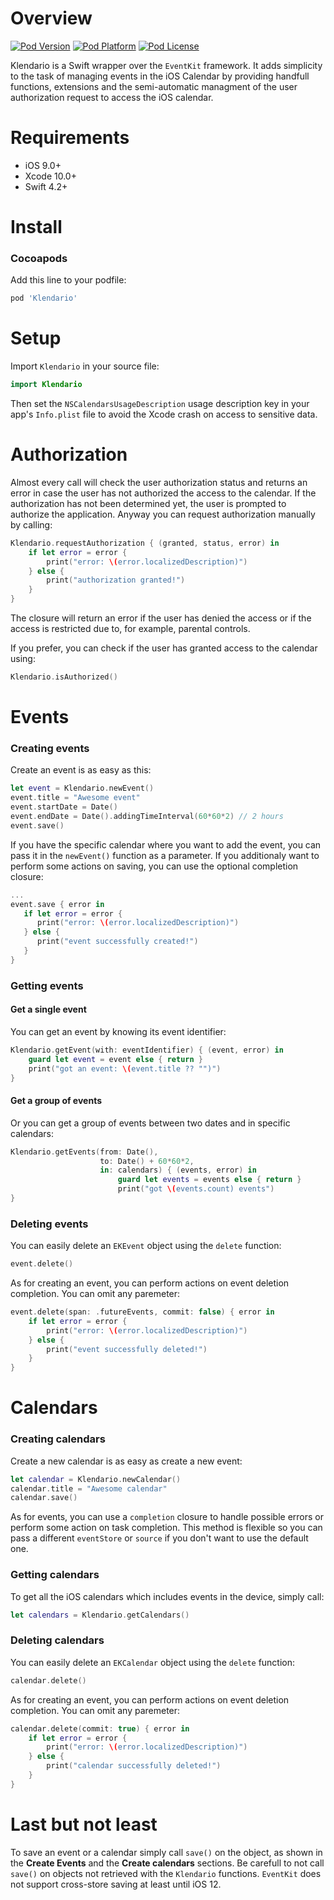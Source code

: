 Overview
==============

[![Pod Version](http://img.shields.io/cocoapods/v/Klendario.svg?style=flat)](https://github.com/ThXou/Klendario)
[![Pod Platform](http://img.shields.io/cocoapods/p/Klendario.svg?style=flat)](https://github.com/ThXou/Klendario)
[![Pod License](http://img.shields.io/cocoapods/l/Klendario.svg?style=flat)](https://www.apache.org/licenses/LICENSE-2.0.html)

Klendario is a Swift wrapper over the `EventKit` framework. It adds simplicity to the task of managing events in the iOS Calendar by providing handfull functions, extensions and the semi-automatic managment of the user authorization request to access the iOS calendar.

Requirements
==============

* iOS 9.0+
* Xcode 10.0+
* Swift 4.2+

Install
==============

### Cocoapods

Add this line to your podfile:

```ruby
pod 'Klendario'
```

Setup
==============

Import `Klendario` in your source file:

```swift
import Klendario
```

Then set the `NSCalendarsUsageDescription` usage description key in your app's `Info.plist` file to avoid the Xcode crash on access to sensitive data.

Authorization
==============

Almost every call will check the user authorization status and returns an error in case the user has not authorized the access to the calendar. If the authorization has not been determined yet, the user is prompted to authorize the application. Anyway you can request authorization manually by calling:

```swift
Klendario.requestAuthorization { (granted, status, error) in
    if let error = error {
        print("error: \(error.localizedDescription)")
    } else {
        print("authorization granted!")
    }
}
```

The closure will return an error if the user has denied the access or if the access is restricted due to, for example, parental controls.
 
If you prefer, you can check if the user has granted access to the calendar using:

```swift
Klendario.isAuthorized()
```

Events
==============

### Creating events

Create an event is as easy as this:

```swift
let event = Klendario.newEvent()
event.title = "Awesome event"
event.startDate = Date()
event.endDate = Date().addingTimeInterval(60*60*2) // 2 hours
event.save()
```
If you have the specific calendar where you want to add the event, you can pass it in the `newEvent()` function as a parameter. If you additionaly want to perform some actions on saving, you can use the optional completion closure:

```swift
...
event.save { error in
   if let error = error {
      print("error: \(error.localizedDescription)")
   } else {
      print("event successfully created!")
   }
}
```

### Getting events
#### Get a single event

You can get an event by knowing its event identifier:

```swift
Klendario.getEvent(with: eventIdentifier) { (event, error) in
    guard let event = event else { return }
    print("got an event: \(event.title ?? "")")
}
```

#### Get a group of events

Or you can get a group of events between two dates and in specific calendars:

```swift
Klendario.getEvents(from: Date(),
                    to: Date() + 60*60*2,
                    in: calendars) { (events, error) in
                        guard let events = events else { return }
                        print("got \(events.count) events")
}
```

### Deleting events

You can easily delete an `EKEvent` object using the `delete` function:

```swift
event.delete()
```
As for creating an event, you can perform actions on event deletion completion. You can omit any paremeter:

```swift
event.delete(span: .futureEvents, commit: false) { error in
    if let error = error {
        print("error: \(error.localizedDescription)")
    } else {
        print("event successfully deleted!")
    }
}
```

Calendars
==============

### Creating calendars

Create a new calendar is as easy as create a new event:

```swift
let calendar = Klendario.newCalendar()
calendar.title = "Awesome calendar"
calendar.save()
```

As for events, you can use a `completion` closure to handle possible errors or perform some action on task completion. This method is flexible so you can pass a different `eventStore` or `source` if you don't want to use the default one.

### Getting calendars

To get all the iOS calendars which includes events in the device, simply call:

```swift
let calendars = Klendario.getCalendars()
```
### Deleting calendars

You can easily delete an `EKCalendar` object using the `delete` function:

```swift
calendar.delete()
```
As for creating an event, you can perform actions on event deletion completion. You can omit any paremeter:

```swift
calendar.delete(commit: true) { error in
	if let error = error {
        print("error: \(error.localizedDescription)")
    } else {
        print("calendar successfully deleted!")
    }
}
```

Last but not least
==============

To save an event or a calendar simply call `save()` on the object, as shown in the **Create Events** and the **Create calendars** sections. Be carefull to not call `save()` on objects not retrieved with the `Klendario` functions. `EventKit` does not support cross-store saving at least until iOS 12.